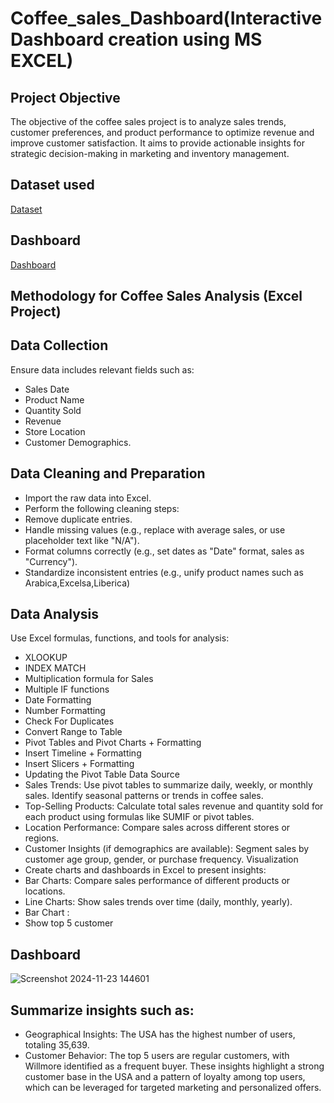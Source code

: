 # Coffee_sales_Dashboard(Interactive Dashboard creation using MS EXCEL)
## Project Objective

The objective of the coffee sales project is to analyze sales trends, customer preferences, and product performance to optimize revenue and improve customer satisfaction. It aims to provide actionable insights for strategic decision-making in marketing and inventory management.

## Dataset used 

<a href="https://github.com/mehnaazsidra/Excel_project_coffee_sales_Dashboard/blob/main/coffeeOrdersData.xlsx">Dataset</a> 

## Dashboard

<a href="https://github.com/mehnaazsidra/Excel_project_coffee_sales_Dashboard/blob/main/coffeeOrdersProject.xlsx">Dashboard</a> 

## Methodology for Coffee Sales Analysis (Excel Project)
## Data Collection
Ensure data includes relevant fields such as:
- Sales Date
- Product Name
- Quantity Sold
- Revenue
- Store Location
- Customer Demographics.
## Data Cleaning and Preparation
- Import the raw data into Excel.
- Perform the following cleaning steps:
- Remove duplicate entries.
- Handle missing values (e.g., replace with average sales, or use placeholder text like "N/A").
- Format columns correctly (e.g., set dates as "Date" format, sales as "Currency").
- Standardize inconsistent entries (e.g., unify product names such as Arabica,Excelsa,Liberica)
## Data Analysis
Use Excel formulas, functions, and tools for analysis:
-  XLOOKUP
- INDEX MATCH
- Multiplication formula for Sales
- Multiple IF functions
- Date Formatting
- Number Formatting
- Check For Duplicates
- Convert Range to Table
- Pivot Tables and Pivot Charts + Formatting
- Insert Timeline + Formatting
- Insert Slicers + Formatting
- Updating the Pivot Table Data Source
- Sales Trends:
Use pivot tables to summarize daily, weekly, or monthly sales.
Identify seasonal patterns or trends in coffee sales.
- Top-Selling Products:
Calculate total sales revenue and quantity sold for each product using formulas like SUMIF or pivot tables.
- Location Performance:
Compare sales across different stores or regions.
- Customer Insights (if demographics are available):
Segment sales by customer age group, gender, or purchase frequency.
Visualization
- Create charts and dashboards in Excel to present insights:
- Bar Charts:
Compare sales performance of different products or locations.
- Line Charts:
Show sales trends over time (daily, monthly, yearly).
- Bar Chart :
- Show top 5 customer

## Dashboard

![Screenshot 2024-11-23 144601](https://github.com/user-attachments/assets/7681865e-d918-4dd2-a7eb-79393ba8fe72)

  
## Summarize insights such as:
- Geographical Insights:
The USA has the highest number of users, totaling 35,639.
- Customer Behavior:
The top 5 users are regular customers, with Willmore identified as a frequent buyer.
These insights highlight a strong customer base in the USA and a pattern of loyalty among top users, which can be leveraged for targeted marketing and personalized offers.



